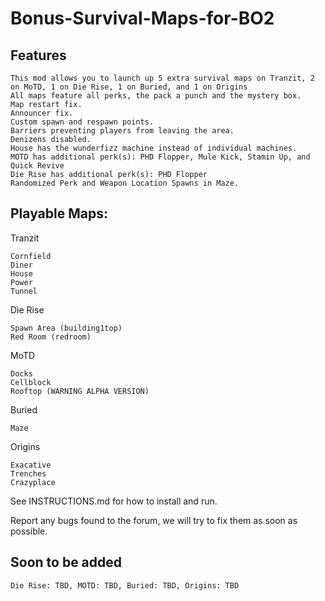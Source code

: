 # Bonus-Survival-Maps-for-BO2

## Features

```
This mod allows you to launch up 5 extra survival maps on Tranzit, 2 on MoTD, 1 on Die Rise, 1 on Buried, and 1 on Origins
All maps feature all perks, the pack a punch and the mystery box.
Map restart fix.
Announcer fix.
Custom spawn and respawn points.
Barriers preventing players from leaving the area.
Denizens disabled.
House has the wunderfizz machine instead of individual machines.
MOTD has additional perk(s): PHD Flopper, Mule Kick, Stamin Up, and Quick Revive
Die Rise has additional perk(s): PHD Flopper
Randomized Perk and Weapon Location Spawns in Maze.
```

## Playable Maps:

Tranzit

```
Cornfield
Diner
House
Power
Tunnel
```

Die Rise

```
Spawn Area (building1top)
Red Room (redroom)
```

MoTD

```
Docks
Cellblock
Rooftop (WARNING ALPHA VERSION)
```

Buried

```
Maze
```

Origins

```
Exacative
Trenches
Crazyplace
```

See INSTRUCTIONS.md for how to install and run.

Report any bugs found to the forum, we will try to fix them as soon as possible.

## Soon to be added

```
Die Rise: TBD, MOTD: TBD, Buried: TBD, Origins: TBD
```
